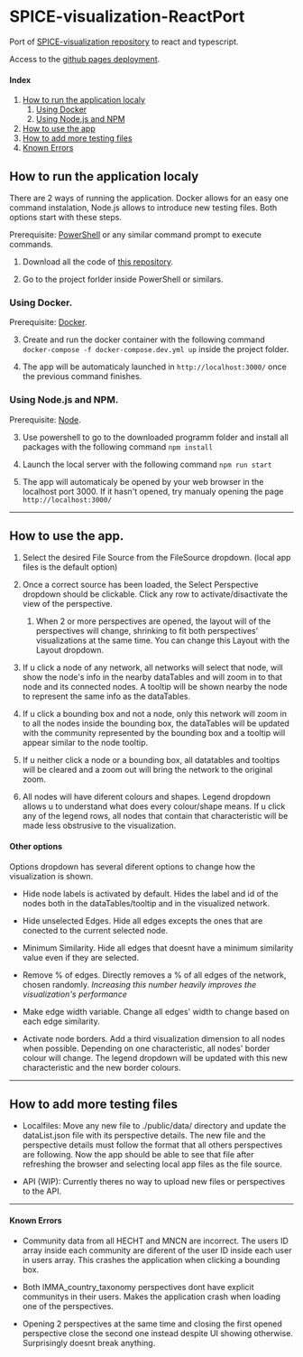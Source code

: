# SPICE-visualization-ReactPort
Port of [SPICE-visualization repository](https://github.com/gjimenezUCM/SPICE-visualization) to react and typescript.

Access to the [github pages deployment](https://marcoexpper.github.io/SPICE-visualization-ReactPort/). 

#### Index
1. [How to run the application localy](#How-to-run-the-application-localy)
    1. [Using Docker](#Using-Docker)
    2. [Using Node.js and NPM](#Using-Node.js-and-NPM)
2. [How to use the app](#How-to-use-the-app)
3. [How to add more testing files](#How-to-add-more-testing-files)
4. [Known Errors](#Known-Errors)

## How to run the application localy
There are 2 ways of running the application. Docker allows for an easy one command instalation, Node.js allows to introduce new testing files. Both options start with these steps.

Prerequisite: [PowerShell](https://docs.microsoft.com/en-us/powershell/scripting/install/installing-powershell) or any similar command prompt to execute commands.

1. Download all the code of [this repository](https://codeload.github.com/MarcoExpPer/SPICE-visualization-ReactPort/zip/refs/heads/main).

2. Go to the project forlder inside PowerShell or similars.

### Using Docker.
Prerequisite: [Docker](https://www.docker.com/).

3. Create and run the docker container with the following command `docker-compose -f docker-compose.dev.yml up` inside the project folder.

4. The app will be automaticaly launched in `http://localhost:3000/` once the previous command finishes.

### Using Node.js and NPM. 
Prerequisite: [Node](https://nodejs.org/en/).

3. Use powershell to go to the downloaded programm folder and install all packages with the following command `npm install`

4. Launch the local server with the following command `npm run start`

5. The app will automaticaly be opened by your web browser in the localhost port 3000. If it hasn't opened, try manualy opening the page `http://localhost:3000/`

______________________
## How to use the app.

1. Select the desired File Source from the FileSource dropdown. (local app files is the default option)

2. Once a correct source has been loaded, the Select Perspective dropdown should be clickable. Click any row to activate/disactivate the view of the perspective.

    1. When 2 or more perspectives are opened, the layout will of the perspectives will change, shrinking to fit both perspectives' visualizations at the same time. You can change this Layout with the Layout dropdown.
    
3. If u click a node of any network, all networks will select that node, will show the node's info in the nearby dataTables and will zoom in to that node and its connected nodes. A tooltip will be shown nearby the node to represent the same info as the dataTables.

4. If u click a bounding box and not a node, only this network will zoom in to all the nodes inside the bounding box, the dataTables will be updated with the community represented by the bounding box and a tooltip will appear similar to the node tooltip.

5. If u neither click a node or a bounding box, all datatables and tooltips will be cleared and a zoom out will bring the network to the original zoom.

6. All nodes will have diferent colours and shapes. Legend dropdown allows u to understand what does every colour/shape means. If u click any of the legend rows, all nodes that contain that characteristic will be made less obstrusive to the visualization.

#### Other options
Options dropdown has several diferent options to change how the visualization is shown.

- Hide node labels is activated by default. Hides the label and id of the nodes both in the dataTables/tooltip and in the visualized network.

- Hide unselected Edges. Hide all edges excepts the ones that are conected to the current selected node.

- Minimum Similarity. Hide all edges that doesnt have a minimum similarity value even if they are selected.

- Remove % of edges. Directly removes a % of all edges of the network, chosen randomly. *Increasing this number heavily improves the visualization's performance*

- Make edge width variable. Change all edges' width to change based on each edge similarity.

- Activate node borders. Add a third visualization dimension to all nodes when possible. Depending on one characteristic, all nodes' border colour will change. The legend dropdown will be updated with this new characteristic and the new border colours.

______________________
## How to add more testing files

- Localfiles: Move any new file to ./public/data/ directory and update the dataList.json file with its perspective details. The new file and the perspective details must follow the format that all others perspectives are following. Now the app should be able to see that file after refreshing the browser and selecting local app files as the file source.

- API (WIP): Currently theres no way to upload new files or perspectives to the API.
_________________________
#### Known Errors

- Community data from all HECHT and MNCN are incorrect. The users ID array inside each community are diferent of the user ID inside each user in users array.
    This crashes the application when clicking a bounding box.

- Both IMMA_country_taxonomy perspectives dont have explicit communitys in their users.
    Makes the application crash when loading one of the perspectives.

- Opening 2 perspectives at the same time and closing the first opened perspective close the second one instead despite UI showing otherwise.
    Surprisingly doesnt break anything.
